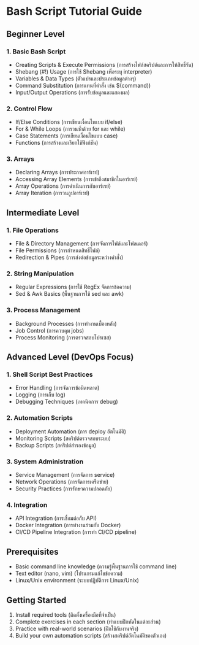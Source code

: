 # Bash Script Tutorial Guide

## Beginner Level

### 1. Basic Bash Script

- Creating Scripts & Execute Permissions (การสร้างไฟล์สคริปต์และการให้สิทธิ์รัน)
- Shebang (#!) Usage (การใช้ Shebang เพื่อระบุ interpreter)
- Variables & Data Types (ตัวแปรและประเภทข้อมูลต่างๆ)
- Command Substitution (การแทนที่คำสั่ง เช่น $(command))
- Input/Output Operations (การรับข้อมูลและแสดงผล)

### 2. Control Flow

- If/Else Conditions (การเขียนเงื่อนไขแบบ if/else)
- For & While Loops (การวนซ้ำด้วย for และ while)
- Case Statements (การเขียนเงื่อนไขแบบ case)
- Functions (การสร้างและเรียกใช้ฟังก์ชัน)

### 3. Arrays

- Declaring Arrays (การประกาศอาร์เรย์)
- Accessing Array Elements (การเข้าถึงสมาชิกในอาร์เรย์)
- Array Operations (การดำเนินการกับอาร์เรย์)
- Array Iteration (การวนลูปอาร์เรย์)

## Intermediate Level

### 1. File Operations

- File & Directory Management (การจัดการไฟล์และโฟลเดอร์)
- File Permissions (การกำหนดสิทธิ์ไฟล์)
- Redirection & Pipes (การส่งต่อข้อมูลระหว่างคำสั่ง)

### 2. String Manipulation

- Regular Expressions (การใช้ RegEx จัดการข้อความ)
- Sed & Awk Basics (พื้นฐานการใช้ sed และ awk)

### 3. Process Management

- Background Processes (การทำงานเบื้องหลัง)
- Job Control (การควบคุม jobs)
- Process Monitoring (การตรวจสอบโปรเซส)

## Advanced Level (DevOps Focus)

### 1. Shell Script Best Practices

- Error Handling (การจัดการข้อผิดพลาด)
- Logging (การเก็บ log)
- Debugging Techniques (เทคนิคการ debug)

### 2. Automation Scripts

- Deployment Automation (การ deploy อัตโนมัติ)
- Monitoring Scripts (สคริปต์ตรวจสอบระบบ)
- Backup Scripts (สคริปต์สำรองข้อมูล)

### 3. System Administration

- Service Management (การจัดการ service)
- Network Operations (การจัดการเครือข่าย)
- Security Practices (การรักษาความปลอดภัย)

### 4. Integration

- API Integration (การเชื่อมต่อกับ API)
- Docker Integration (การทำงานร่วมกับ Docker)
- CI/CD Pipeline Integration (การทำ CI/CD pipeline)

## Prerequisites

- Basic command line knowledge (ความรู้พื้นฐานการใช้ command line)
- Text editor (nano, vim) (โปรแกรมแก้ไขข้อความ)
- Linux/Unix environment (ระบบปฏิบัติการ Linux/Unix)

## Getting Started

1. Install required tools (ติดตั้งเครื่องมือที่จำเป็น)
2. Complete exercises in each section (ทำแบบฝึกหัดในแต่ละส่วน)
3. Practice with real-world scenarios (ฝึกใช้กับงานจริง)
4. Build your own automation scripts (สร้างสคริปต์อัตโนมัติของตัวเอง)
